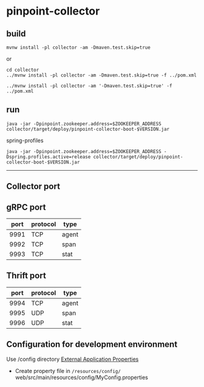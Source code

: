 # pinpoint-collector

## build

```
mvnw install -pl collector -am -Dmaven.test.skip=true
```
or
```
cd collector
../mvnw install -pl collector -am -Dmaven.test.skip=true -f ../pom.xml

../mvnw install -pl collector -am '-Dmaven.test.skip=true' -f ../pom.xml
```


## run
```
java -jar -Dpinpoint.zookeeper.address=$ZOOKEEPER_ADDRESS collector/target/deploy/pinpoint-collector-boot-$VERSION.jar
```

spring-profiles
```
java -jar -Dpinpoint.zookeeper.address=$ZOOKEEPER_ADDRESS -Dspring.profiles.active=release collector/target/deploy/pinpoint-collector-boot-$VERSION.jar
```

-----------

## Collector port
## gRPC port
| port | protocol | type
| ---- | ---- | ----
| 9991 | TCP  | agent
| 9992 | TCP  | span
| 9993 | TCP  | stat

## Thrift port
| port | protocol | type
| ---- | ---- | ----
| 9994 | TCP  | agent
| 9995 | UDP  | span
| 9996 | UDP  | stat


## Configuration for development environment
Use /config directory [External Application Properties](https://docs.spring.io/spring-boot/docs/current/reference/html/features.html#features.external-config.files)
- Create property file in `/resources/config/`
  web/src/main/resources/config/MyConfig.properties